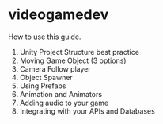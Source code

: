 # videogamedev

How to use this guide.

1) Unity Project Structure best practice
2) Moving Game Object (3 options)
3) Camera Follow player
4) Object Spawner
5) Using Prefabs
6) Animation and Animators
7) Adding audio to your game
8) Integrating with your APIs and Databases
